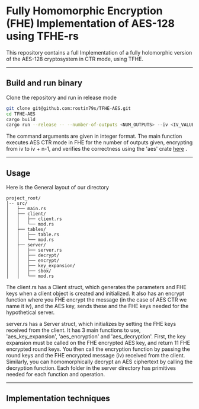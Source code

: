 # **Fully Homomorphic Encryption (FHE) Implementation of AES-128 using TFHE-rs**

This repository contains a full Implementation of a fully holomorphic version of the AES-128 cryptosystem in CTR mode, using TFHE.


---

## **Build and run binary**

Clone the repository and run in release mode

```bash
git clone git@github.com:rostin79s/TFHE-AES.git
cd TFHE-AES
cargo build
cargo run --release -- --number-of-outputs <NUM_OUTPUTS> --iv <IV_VALUE> --key <KEY_VALUE>
```
The command arguments are given in integer format. The main function executes
AES CTR mode in FHE for the number of outputs given, encrypting from iv to iv + n-1, and verifies the correctness using the 'aes' crate [here](https://crates.io/crates/aes)
.

---

## **Usage**
Here is the General layout of our directory
```plaintext
project_root/
│-- src/
│   ├── main.rs
│   ├── client/
│   │   ├── client.rs
│   │   └── mod.rs
│   ├── tables/
│   │   ├── table.rs
│   │   └── mod.rs
│   ├── server/
│   │   ├── server.rs
│   │   ├── decrypt/
│   │   ├── encrypt/
│   │   ├── key_expansion/
│   │   ├── sbox/
│   │   └── mod.rs
```
The client.rs has a Client struct, which generates the parameters and FHE keys when a client object is created and initialized.
It also has an encrypt function where you FHE encrypt the message (in the case of AES CTR we name it iv), and the AES key, sends these and
the FHE keys needed for the hypothetical server.

server.rs has a Server struct, which initializes by setting the FHE keys received from the client. It has 3 main functions to use, 'aes_key_expansion', 'aes_encryption'
and 'aes_decryption'. First, the key expansion must be called on the FHE encrypted AES key, and return 11 FHE encrypted round keys. You then call the encryption function by passing the round keys and the FHE encrypted message (iv) received from the client. Similarly, you can homomorphically decrypt an AES ciphertext by calling the decryption function. Each folder in the server directory has primitives needed for each function and operation.

---
## **Implementation techniques**

